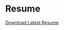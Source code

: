 # Resume

[Download Latest Resume](https://github.com/Peyton-Spencer/resume/releases/latest/download/resume-peyton-spencer.pdf)